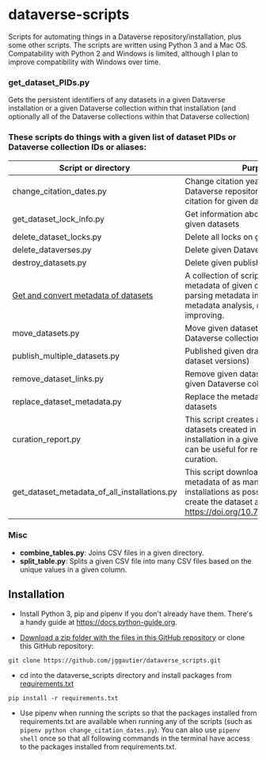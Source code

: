 # dataverse-scripts

Scripts for automating things in a Dataverse repository/installation, plus some other scripts. The scripts are written using Python 3 and a Mac OS. Compatability with Python 2 and Windows is limited, although I plan to improve compatibility with Windows over time. 

### get_dataset_PIDs.py
Gets the persistent identifiers of any datasets in a given Dataverse installation or a given Dataverse collection within that installation (and optionally all of the Dataverse collections within that Dataverse collection)

### These scripts do things with a given list of dataset PIDs or Dataverse collection IDs or aliases:

| Script or directory                          | Purpose                                                                                                                                                        |
|----------------------------------------------|----------------------------------------------------------------------------------------------------------------------------------------------------------------|
| change_citation_dates.py                     | Change citation year shown in Dataverse repository's suggested citation for given datasets                                                                     |
| get_dataset_lock_info.py                     | Get information about the locks on given datasets                                                                                                              |
| delete_dataset_locks.py                      | Delete all locks on given datasets                                                                                                                             |
| delete_dataverses.py                         | Delete given Dataverse collections                                                                                                                             |
| destroy_datasets.py                          | Delete given published datasets                                                                                                                                |
| [Get and convert metadata of datasets](https://github.com/jggautier/dataverse_scripts/tree/main/get-dataverse-metadata)         | A collection of scripts for getting JSON metadata of given datasets and parsing metadata into csv files for metadata analysis, reporting and improving.        |
| move_datasets.py                             | Move given datasets from one Dataverse collection into another                                                                                                 |
| publish_multiple_datasets.py                 | Published given draft datasets (or draft dataset versions)                                                                                                     |
| remove_dataset_links.py                      | Remove given dataset links from a given Dataverse collection                                                                                                   |
| replace_dataset_metadata.py                  | Replace the metadata of given datasets                                                                                                                         |
| curation_report.py                           | This script creates an overview of datasets created in a Dataverse installation in a given time frame, which can be useful for regular dataset curation.       |
| get_dataset_metadata_of_all_installations.py | This script downloads dataset metadata of as many known Dataverse installations as possible. Used to create the dataset at https://doi.org/10.7910/DVN/DCDKZQ. |

### Misc
- **combine_tables.py**: Joins CSV files in a given directory.
- **split_table.py**: Splits a given CSV file into many CSV files based on the unique values in a given column.
  
## Installation
 * Install Python 3, pip and pipenv if you don't already have them. There's a handy guide at https://docs.python-guide.org.
 
 * [Download a zip folder with the files in this GitHub repository](https://github.com/jggautier/dataverse_scripts/archive/refs/heads/main.zip) or clone this GitHub repository:

```
git clone https://github.com/jggautier/dataverse_scripts.git
```

 * cd into the dataverse_scripts directory and install packages from [requirements.txt](https://github.com/jggautier/dataverse_scripts/blob/main/requirements.txt)
 ```
pip install -r requirements.txt
```

* Use pipenv when running the scripts so that the packages installed from requirements.txt are available when running any of the scripts (such as `pipenv python change_citation_dates.py`). You can also use `pipenv shell` once so that all following commands in the terminal have access to the packages installed from requirements.txt.
